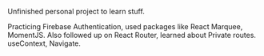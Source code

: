 Unfinished personal project to learn stuff. 

Practicing Firebase Authentication, used packages like React Marquee, MomentJS. 
Also followed up on React Router, learned about Private routes. useContext, Navigate.
